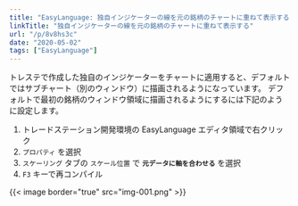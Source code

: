 ```yaml
---
title: "EasyLanguage: 独自インジケーターの線を元の銘柄のチャートに重ねて表示する"
linkTitle: "独自インジケーターの線を元の銘柄のチャートに重ねて表示する"
url: "/p/8v8hs3c"
date: "2020-05-02"
tags: ["EasyLanguage"]
---
```


トレステで作成した独自のインジケーターをチャートに適用すると、デフォルトではサブチャート（別のウィンドウ）に描画されるようになっています。
デフォルトで最初の銘柄のウィンドウ領域に描画されるようにするには下記のように設定します。

1. トレードステーション開発環境の EasyLanguage エディタ領域で右クリック
2. `プロパティ` を選択
3. `スケーリング` タブの `スケール位置` で __`元データに軸を合わせる`__ を選択
4. `F3` キーで再コンパイル

{{< image border="true" src="img-001.png" >}}

